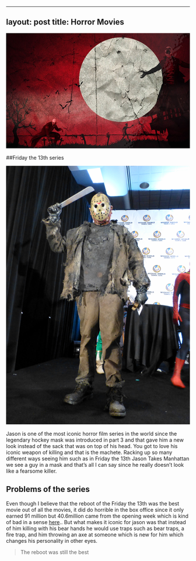 
---
layout: post
title: Horror Movies 
---

![iconic horror movies ](/images/horror-movie.jpg)

##Friday the 13th series 

![friday the 13th](/images/jason.jpg)

Jason is one of the most iconic horror film series in the world since the legendary hockey mask was introduced in part 3 and that gave him a new look instead of the sack that was on top of his head. You got to love his iconic weapon of killing and that is the machete. Racking up so many different ways seeing him such as in Friday the 13th Jason Takes Manhattan we see a guy in a mask and that’s all I can say since he really doesn’t look like a fearsome killer. 

## Problems of the series 

Even though I believe that the reboot of the Friday the 13th was the best movie out of all the movies, it did do horrible in the box office since it only earned 91 million but 40.6million came from the opening week which is kind of bad in a sense [here](http://www.digitalspy.com/movies/feature/a869238/friday-the-13th-movies-reboot-release-date-cast-trailer-plot/).. But what makes it iconic for jason was that instead of him killing with his bear hands he would use traps such as bear traps, a fire trap, and him throwing an axe at someone which is new for him which changes his personality in other eyes.

> The reboot was still the best 
